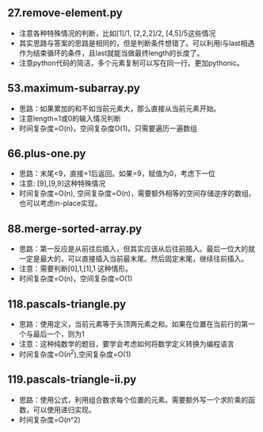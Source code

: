 ## 27.remove-element.py

* 注意各种特殊情况的判断，比如[1]/1, [2,2,2]/2, [4,5]/5这些情况
* 其实思路与答案的思路是相同的，但是判断条件想错了。可以利用i与last相遇作为结束循环的条件，且last就能当做最终length的长度了。
* 注意python代码的简洁，多个元素复制可以写在同一行。更加pythonic。

## 53.maximum-subarray.py

* 思路：如果累加的和不如当前元素大，那么直接从当前元素开始。
* 注意length=1或0的输入情况判断
* 时间复杂度=O(n)，空间复杂度O(1)。只需要遍历一遍数组

## 66.plus-one.py

* 思路：末尾<9，直接+1后返回。如果=9，赋值为0，考虑下一位
* 注意: [9],[9,9]这种特殊情况
* 时间复杂度=O(n), 空间复杂度=O(n)，需要额外相等的空间存储逆序的数组。也可以考虑in-place实现。

## 88.merge-sorted-array.py

* 思路：第一反应是从前往后插入，但其实应该从后往前插入。最后一位大的就一定是最大的，可以直接插入当前最末尾。然后固定末尾，继续往前插入。
* 注意：需要判断[0],1,[1],1 这种情形。
* 时间复杂度=O(n)，空间复杂度=O(1)

## 118.pascals-triangle.py

* 思路：使用定义，当前元素等于头顶两元素之和。如果在位置在当前行的第一个与最后一个，则为1
* 注意：这种纯数学的题目，要学会考虑如何将数学定义转换为编程语言
* 时间复杂度=O($n^2$),空间复杂度=O(1)

## 119.pascals-triangle-ii.py

* 思路：使用公式，利用组合数求每个位置的元素。需要额外写一个求阶乘的函数，可以使用递归实现。
* 时间复杂度=O(n^2)
